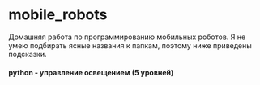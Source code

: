 # mobile_robots
Домашняя работа по программированию мобильных роботов. Я не умею подбирать ясные названия к папкам, поэтому ниже приведены подсказки.
#### python - управление освещением (5 уровней)
